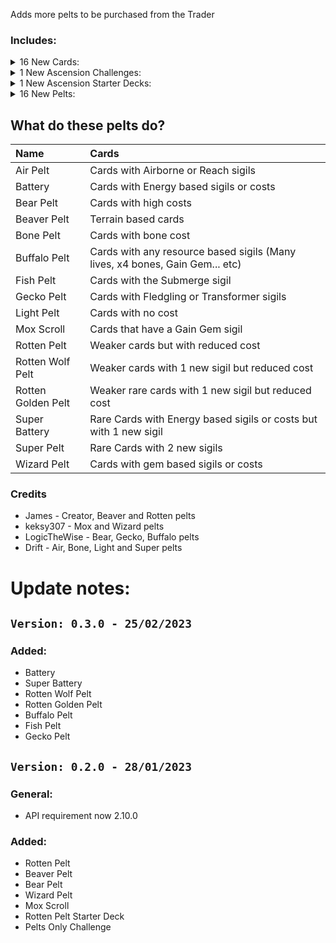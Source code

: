 Adds more pelts to be purchased from the Trader

### Includes:

<details>
<summary>16 New Cards:
</summary>

|Name|Power|Health|Cost|Specials|Traits|
|:-|:-|:-|:-|:-|:-|
|Air Pelt|0|2|Free|SpawnLice|Pelt|
|Battery|0|2|Free|SpawnLice|Pelt|
|Bear Pelt|0|3|Free|SpawnLice|Pelt|
|Beaver Pelt|0|2|Free|SpawnLice|Pelt|
|Bone Pelt|0|2|Free|SpawnLice|Pelt|
|Buffalo Pelt|0|3|Free|SpawnLice|Pelt|
|Fish Pelt|0|2|Free|SpawnLice|Pelt|
|Gecko Pelt|0|2|Free|SpawnLice|Pelt|
|Light Pelt|0|1|Free|SpawnLice|Pelt|
|Mox Scroll|0|1|Free|SpawnLice|Pelt|
|Rotten Golden Pelt|0|3|Free|SpawnLice|Pelt|
|Rotten Pelt|0|1|Free|SpawnLice|Pelt|
|Rotten Wolf Pelt|0|2|Free|SpawnLice|Pelt|
|Super Battery|0|3|Free|SpawnLice|Pelt|
|Super Pelt|0|5|Free|SpawnLice|Pelt|
|Wizard Pelt|0|2|Free|SpawnLice|Pelt|
</details>

<details>
<summary>1 New Ascension Challenges:
</summary>

|Name|Points|Description|
|:-|:-|:-|
|Pelts Only|20|All card choice nodes are replaced with pelt nodes!|
</details>

<details>
<summary>1 New Ascension Starter Decks:
</summary>

|Name|Unlock Level|Cards|
|:-|:-|:-|
|Rotten Deck|0| Rotten Pelt(x4)|
</details>

<details>
<summary>16 New Pelts:
</summary>

|Name|Base Cost|Extra Sigils|Available At Trader|Cards To Choose|
|:-|:-|:-|:-|:-|
|Air Pelt|4|0|True|8|
|Battery|4|0|True|8|
|Bear Pelt|6|0|True|8|
|Beaver Pelt|4|0|True|8|
|Bone Pelt|3|0|True|8|
|Buffalo Pelt|6|0|True|8|
|Fish Pelt|4|0|True|8|
|Gecko Pelt|3|0|True|8|
|Light Pelt|5|0|True|8|
|Mox Scroll|3|0|True|8|
|Rotten Golden Pelt|6|1|True|4|
|Rotten Pelt|3|0|True|8|
|Rotten Wolf Pelt|4|1|True|8|
|Super Battery|7|1|True|4|
|Super Pelt|12|2|True|4|
|Wizard Pelt|3|0|True|8|
</details>


## What do these pelts do?
|Name|Cards|
|:-|:-|
|Air Pelt|Cards with Airborne or Reach sigils|
|Battery|Cards with Energy based sigils or costs|
|Bear Pelt|Cards with high costs|
|Beaver Pelt|Terrain based cards|
|Bone Pelt|Cards with bone cost|
|Buffalo Pelt|Cards with any resource based sigils (Many lives, x4 bones, Gain Gem... etc)|
|Fish Pelt|Cards with the Submerge sigil|
|Gecko Pelt|Cards with Fledgling or Transformer sigils|
|Light Pelt|Cards with no cost|
|Mox Scroll|Cards that have a Gain Gem sigil|
|Rotten Pelt|Weaker cards but with reduced cost|
|Rotten Wolf Pelt|Weaker cards with 1 new sigil but reduced cost|
|Rotten Golden Pelt|Weaker rare cards with 1 new sigil but reduced cost|
|Super Battery|Rare Cards with Energy based sigils or costs but with 1 new sigil|
|Super Pelt|Rare Cards with 2 new sigils|
|Wizard Pelt|Cards with gem based sigils or costs|

### Credits
- James - Creator, Beaver and Rotten pelts
- keksy307 - Mox and Wizard pelts
- LogicTheWise - Bear, Gecko, Buffalo pelts
- Drift - Air, Bone, Light and Super pelts


# Update notes:

## `Version: 0.3.0 - 25/02/2023`

### Added:
- Battery
- Super Battery
- Rotten Wolf Pelt
- Rotten Golden Pelt
- Buffalo Pelt
- Fish Pelt
- Gecko Pelt

## `Version: 0.2.0 - 28/01/2023`
### General:
- API requirement now 2.10.0

### Added:
- Rotten Pelt
- Beaver Pelt
- Bear Pelt
- Wizard Pelt
- Mox Scroll
- Rotten Pelt Starter Deck
- Pelts Only Challenge
